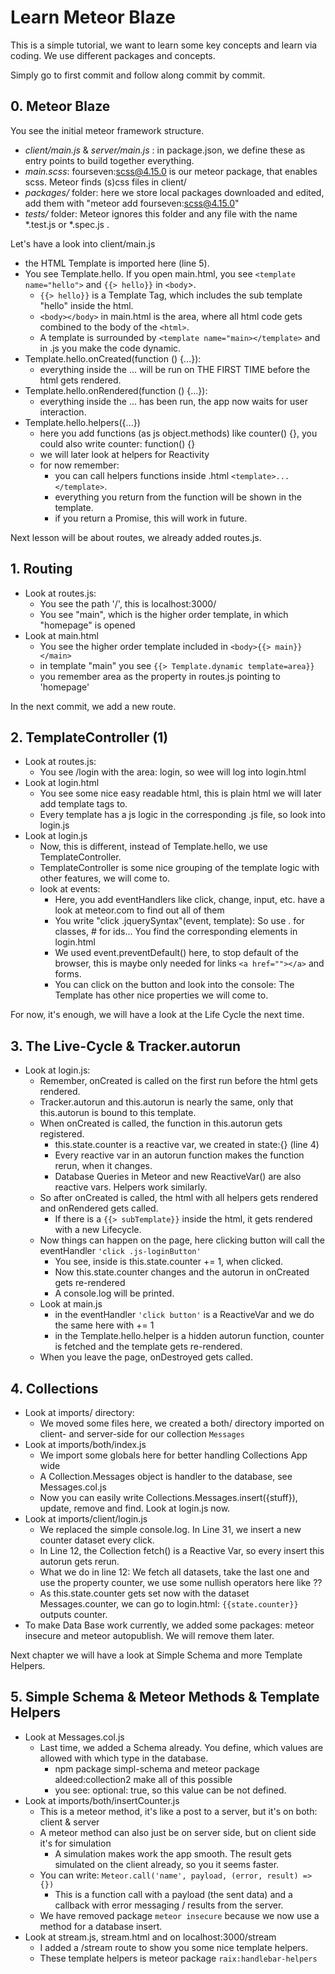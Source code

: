 # Learn Meteor Blaze
This is a simple tutorial, we want to learn some key concepts and learn via coding.
We use different packages and concepts.


Simply go to first commit and follow along commit by commit.

## 0. Meteor Blaze
You see the initial meteor framework structure.
- *client/main.js* & *server/main.js* : in package.json, we define these as entry points to build together everything.
- *main.scss*: fourseven:scss@4.15.0 is our meteor package, that enables scss. Meteor finds (s)css files in client/
- *packages/* folder: here we store local packages downloaded and edited, add them with "meteor add fourseven:scss@4.15.0"
- *tests/* folder: Meteor ignores this folder and any file with the name *.test.js or *.spec.js .

Let's have a look into client/main.js
- the HTML Template is imported here (line 5).
- You see Template.hello. If you open main.html, you see `<template name="hello">` and `{{> hello}}` in `<body`>.
  - `{{> hello}}` is a Template Tag, which includes the sub template "hello" inside the html.
  - `<body></body>` in main.html is the area, where all html code gets combined to the body of the `<html>`.
  - A template is surrounded by `<template name="main></template>` and in .js you make the code dynamic.
- Template.hello.onCreated(function () {...}):
  - everything inside the ... will be run on THE FIRST TIME before the html gets rendered.
- Template.hello.onRendered(function () {...}):
  - everything inside the ... has been run, the app now waits for user interaction.
- Template.hello.helpers({...})
  - here you add functions (as js object.methods) like counter() {}, you could also write counter: function() {}
  - we will later look at helpers for Reactivity
  - for now remember: 
    - you can call helpers functions inside .html `<template>...</template>`.
    - everything you return from the function will be shown in the template.
    - if you return a Promise, this will work in future.
  


Next lesson will be about routes, we already added routes.js.

## 1. Routing
- Look at routes.js: 
  - You see the path '/', this is localhost:3000/
  - You see "main", which is the higher order template, in which "homepage" is opened
- Look at main.html
  - You see the higher order template included in `<body>{{> main}}</main>`
  - in template "main" you see `{{> Template.dynamic template=area}}`
  - you remember area as the property in routes.js pointing to 'homepage'

In the next commit, we add a new route.

## 2. TemplateController (1)
- Look at routes.js:
  - You see /login with the area: login, so wee will log into login.html
- Look at login.html
  - You see some nice easy readable html, this is plain html we will later add template tags to.
  - Every template has a js logic in the corresponding .js file, so look into login.js
- Look at login.js
  - Now, this is different, instead of Template.hello, we use TemplateController.
  - TemplateController is some nice grouping of the template logic with other features, we will come to.
  - look at events:
    - Here, you add eventHandlers like click, change, input, etc. have a look at meteor.com to find out all of them
    - You write "click .jquerySyntax"(event, template): So use . for classes, # for ids... You find the corresponding elements in login.html
    - We used event.preventDefault() here, to stop default of the browser, this is maybe only needed for links `<a href=""></a>` and forms.
    - You can click on the button and look into the console: The Template has other nice properties we will come to.
  
For now, it's enough, we will have a look at the Life Cycle the next time.

## 3. The Live-Cycle & Tracker.autorun
- Look at login.js:
  - Remember, onCreated is called on the first run before the html gets rendered.
  - Tracker.autorun and this.autorun is nearly the same, only that this.autorun is bound to this template.
  - When onCreated is called, the function in this.autorun gets registered.
    - this.state.counter is a reactive var, we created in state:{} (line 4)
    - Every reactive var in an autorun function makes the function rerun, when it changes.
    - Database Queries in Meteor and new ReactiveVar() are also reactive vars. Helpers work similarly.
  - So after onCreated is called, the html with all helpers gets rendered and onRendered gets called.
    - If there is a `{{> subTemplate}}` inside the html, it gets rendered with a new Lifecycle.
  - Now things can happen on the page, here clicking button will call the eventHandler `'click .js-loginButton'`
    - You see, inside is this.state.counter += 1, when clicked.
    - Now this.state.counter changes and the autorun in onCreated gets re-rendered
    - A console.log will be printed.
  - Look at main.js
    - in the eventHandler `'click button'` is a ReactiveVar and we do the same here with += 1
    - in the Template.hello.helper is a hidden autorun function, counter is fetched and the template gets re-rendered.
  - When you leave the page, onDestroyed gets called.

## 4. Collections
- Look at imports/ directory:
  - We moved some files here, we created a both/ directory imported on client- and server-side for our collection `Messages`
- Look at imports/both/index.js
  - We import some globals here for better handling Collections App wide
  - A Collection.Messages object is handler to the database, see Messages.col.js
  - Now you can easily write Collections.Messages.insert({stuff}), update, remove and find. Look at login.js now.
- Look at imports/client/login.js
  - We replaced the simple console.log. In Line 31, we insert a new counter dataset every click.
  - In Line 12, the Collection fetch() is a Reactive Var, so every insert this autorun gets rerun.
  - What we do in line 12: We fetch all datasets, take the last one and use the property counter, we use some nullish operators here like ??
  - As this.state.counter gets set now with the dataset Messages.counter, we can go to login.html: `{{state.counter}}` outputs counter.
- To make Data Base work currently, we added some packages: meteor insecure and meteor autopublish. We will remove them later.

Next chapter we will have a look at Simple Schema and more Template Helpers.

## 5. Simple Schema & Meteor Methods & Template Helpers
- Look at Messages.col.js
  - Last time, we added a Schema already. You define, which values are allowed with which type in the database.
    - npm package simpl-schema and meteor package aldeed:collection2 make all of this possible
    - you see: optional: true, so this value can be not defined.
- Look at imports/both/insertCounter.js
  - This is a meteor method, it's like a post to a server, but it's on both: client & server
  - A meteor method can also just be on server side, but on client side it's for simulation
    - A simulation makes work the app smooth. The result gets simulated on the client already, so you it seems faster.
  - You can write: `Meteor.call('name', payload, (error, result) => {})`
    - This is a function call with a payload (the sent data) and a callback with error messaging / results from the server.
  - We have removed package `meteor insecure` because we now use a method for a database insert.
- Look at stream.js, stream.html and on localhost:3000/stream
  - I added a /stream route to show you some nice template helpers.
  - These template helpers is meteor package `raix:handlebar-helpers`